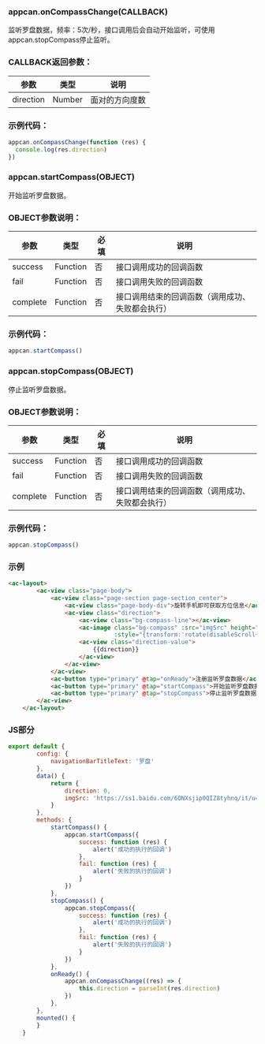 ### appcan.onCompassChange(CALLBACK)

监听罗盘数据，频率：5次/秒，接口调用后会自动开始监听，可使用appcan.stopCompass停止监听。

### CALLBACK返回参数：

|参数|	类型|	说明|
|---|----|---|
|direction|	Number|	面对的方向度数|

### 示例代码：

````javascript
appcan.onCompassChange(function (res) {
  console.log(res.direction)
})
````

### appcan.startCompass(OBJECT)

开始监听罗盘数据。

### OBJECT参数说明：

|参数	|类型|	必填|	说明|
|----|----|----|----|
|success|	Function|	否	|接口调用成功的回调函数|
|fail|	Function|	否	|接口调用失败的回调函数|
|complete|	Function|	否|	接口调用结束的回调函数（调用成功、失败都会执行）|

### 示例代码：

```javascript
appcan.startCompass()
```


### appcan.stopCompass(OBJECT)

停止监听罗盘数据。

### OBJECT参数说明：

|参数	|类型|	必填|	说明|
|----|----|----|----|
|success|	Function|	否	|接口调用成功的回调函数|
|fail|	Function|	否	|接口调用失败的回调函数|
|complete|	Function|	否|	接口调用结束的回调函数（调用成功、失败都会执行）|

### 示例代码：

```javascript
appcan.stopCompass()
```

### 示例
```html
<ac-layout>
        <ac-view class="page-body">
            <ac-view class="page-section page-section_center">
                <ac-view class="page-body-div">旋转手机即可获取方位信息</ac-view>
                <ac-view class="direction">
                    <ac-view class="bg-compass-line"></ac-view>
                    <ac-image class="bg-compass" :src="imgSrc" height="100%"
                              :style="{transform:'rotate(disableScroll+deg)'}"></ac-image>
                    <ac-view class="direction-value">
                        {{direction}}
                    </ac-view>
                </ac-view>
            </ac-view>
            <ac-button type="primary" @tap="onReady">注册监听罗盘数据</ac-button>
            <ac-button type="primary" @tap="startCompass">开始监听罗盘数据</ac-button>
            <ac-button type="primary" @tap="stopCompass">停止监听罗盘数据</ac-button>
        </ac-view>
    </ac-layout>
```

### JS部分

```javascript
export default {
        config: {
            navigationBarTitleText: '罗盘'
        },
        data() {
            return {
                direction: 0,
                imgSrc: 'https://ss1.baidu.com/6ONXsjip0QIZ8tyhnq/it/u=3581792254,1787772481&fm=173&app=25&f=JPEG?w=218&h=146&s=DBACB7475B8662D2062E5B6D0300E068'
            }
        },
        methods: {
            startCompass() {
                appcan.startCompass({
                    success: function (res) {
                        alert('成功的执行的回调')
                    },
                    fail: function (res) {
                        alert('失败的执行的回调')
                    }
                })
            },
            stopCompass() {
                appcan.stopCompass({
                    success: function (res) {
                        alert('成功的执行的回调')
                    },
                    fail: function (res) {
                        alert('失败的执行的回调')
                    }
                })
            },
            onReady() {
                appcan.onCompassChange((res) => {
                    this.direction = parseInt(res.direction)
                })
            },
        },
        mounted() {
        }
    }
```

